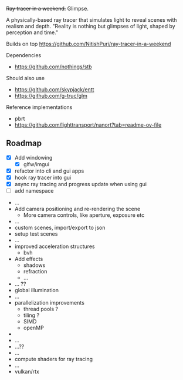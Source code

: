 ~~Ray tracer in a weekend.~~
Glimpse.

A physically-based ray tracer that simulates light to reveal scenes with realism and depth.
"Reality is nothing but glimpses of light, shaped by perception and time."

Builds on top https://github.com/NitishPuri/ray-tracer-in-a-weekend


Dependencies

- https://github.com/nothings/stb

Should also use

- https://github.com/skypjack/entt
- https://github.com/g-truc/glm

Reference implementations

- pbrt
- https://github.com/lighttransport/nanort?tab=readme-ov-file

## Roadmap

- [x] Add windowing
  - [x] glfw/imgui  
- [x] refactor into cli and gui apps
- [x] hook ray tracer into gui
- [x] async ray tracing and progress update when using gui 
- [ ] add namespace
- ...  
- Add camera positioning and re-rendering the scene
  - More camera controls, like aperture, exposure etc
- ...
- custom scenes, import/export to json
- setup test scenes
- ...
- improved acceleration structures
  - bvh
- Add effects
  - shadows
  - refraction
  - ...
- ... ??
- global illumination
- ...
- parallelization improvements
  - thread pools ?
  - tiling ?
  - SIMD
  - openMP
-
- ...
- ...??
- ...
- compute shaders for ray tracing
- ...
- vulkan/rtx

